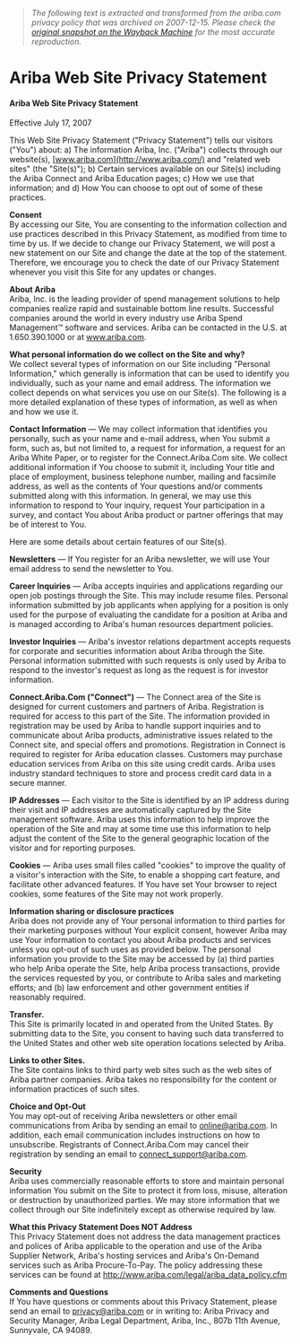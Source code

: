 > *The following text is extracted and transformed from the ariba.com privacy policy that was archived on 2007-12-15. Please check the [original snapshot on the Wayback Machine](https://web.archive.org/web/20071215075508id_/http%3A//www.ariba.com/privacy.cfm) for the most accurate reproduction.*

# Ariba Web Site Privacy Statement

  


#### Ariba Web Site Privacy Statement

Effective July 17, 2007

This Web Site Privacy Statement ("Privacy Statement") tells our visitors ("You") about: a) The information Ariba, Inc. ("Ariba") collects through our website(s), [www.ariba.com](http://www.ariba.com/) and "related web sites" (the "Site(s)"); b) Certain services available on our Site(s) including the Ariba Connect and Ariba Education pages; c) How we use that information; and d) How You can choose to opt out of some of these practices. 

**Consent**  
By accessing our Site, You are consenting to the information collection and use practices described in this Privacy Statement, as modified from time to time by us. If we decide to change our Privacy Statement, we will post a new statement on our Site and change the date at the top of the statement. Therefore, we encourage you to check the date of our Privacy Statement whenever you visit this Site for any updates or changes. 

**About Ariba**  
Ariba, Inc. is the leading provider of spend management solutions to help companies realize rapid and sustainable bottom line results. Successful companies around the world in every industry use Ariba Spend Management™ software and services. Ariba can be contacted in the U.S. at 1.650.390.1000 or at www.ariba.com. 

**What personal information do we collect on the Site and why?**  
We collect several types of information on our Site including "Personal Information," which generally is information that can be used to identify you individually, such as your name and email address. The information we collect depends on what services you use on our Site(s). The following is a more detailed explanation of these types of information, as well as when and how we use it.

**Contact Information** — We may collect information that identifies you personally, such as your name and e-mail address, when You submit a form, such as, but not limited to, a request for information, a request for an Ariba White Paper, or to register for the Connect.Ariba.Com site. We collect additional information if You choose to submit it, including Your title and place of employment, business telephone number, mailing and facsimile address, as well as the contents of Your questions and/or comments submitted along with this information. In general, we may use this information to respond to Your inquiry, request Your participation in a survey, and contact You about Ariba product or partner offerings that may be of interest to You.

Here are some details about certain features of our Site(s).

**Newsletters** — If You register for an Ariba newsletter, we will use Your email address to send the newsletter to You.

**Career Inquiries** — Ariba accepts inquiries and applications regarding our open job postings through the Site. This may include resume files. Personal information submitted by job applicants when applying for a position is only used for the purpose of evaluating the candidate for a position at Ariba and is managed according to Ariba's human resources department policies.

**Investor Inquiries** — Ariba's investor relations department accepts requests for corporate and securities information about Ariba through the Site. Personal information submitted with such requests is only used by Ariba to respond to the investor's request as long as the request is for investor information.

**Connect.Ariba.Com ("Connect")** — The Connect area of the Site is designed for current customers and partners of Ariba. Registration is required for access to this part of the Site. The information provided in registration may be used by Ariba to handle support inquiries and to communicate about Ariba products, administrative issues related to the Connect site, and special offers and promotions. Registration in Connect is required to register for Ariba education classes. Customers may purchase education services from Ariba on this site using credit cards. Ariba uses industry standard techniques to store and process credit card data in a secure manner.

**IP Addresses** — Each visitor to the Site is identified by an IP address during their visit and IP addresses are automatically captured by the Site management software. Ariba uses this information to help improve the operation of the Site and may at some time use this information to help adjust the content of the Site to the general geographic location of the visitor and for reporting purposes.

**Cookies** — Ariba uses small files called "cookies" to improve the quality of a visitor's interaction with the Site, to enable a shopping cart feature, and facilitate other advanced features. If You have set Your browser to reject cookies, some features of the Site may not work properly.

**Information sharing or disclosure practices**  
Ariba does not provide any of Your personal information to third parties for their marketing purposes without Your explicit consent, however Ariba may use Your information to contact you about Ariba products and services unless you opt-out of such uses as provided below. The personal information you provide to the Site may be accessed by (a) third parties who help Ariba operate the Site, help Ariba process transactions, provide the services requested by you, or contribute to Ariba sales and marketing efforts; and (b) law enforcement and other government entities if reasonably required.

**Transfer.**  
This Site is primarily located in and operated from the United States. By submitting data to the Site, you consent to having such data transferred to the United States and other web site operation locations selected by Ariba. 

**Links to other Sites.**  
The Site contains links to third party web sites such as the web sites of Ariba partner companies. Ariba takes no responsibility for the content or information practices of such sites.

**Choice and Opt-Out**  
You may opt-out of receiving Ariba newsletters or other email communications from Ariba by sending an email to [online@ariba.com](mailto:online@ariba.com). In addition, each email communication includes instructions on how to unsubscribe. Registrants of Connect.Ariba.Com may cancel their registration by sending an email to [connect_support@ariba.com](mailto:connect_support@ariba.com).

**Security**  
Ariba uses commercially reasonable efforts to store and maintain personal information You submit on the Site to protect it from loss, misuse, alteration or destruction by unauthorized parties. We may store information that we collect through our Site indefinitely except as otherwise required by law.

**What this Privacy Statement Does NOT Address**  
This Privacy Statement does not address the data management practices and polices of Ariba applicable to the operation and use of the Ariba Supplier Network, Ariba's hosting services and Ariba's On-Demand services such as Ariba Procure-To-Pay. The policy addressing these services can be found at <http://www.ariba.com/legal/ariba_data_policy.cfm>

**Comments and Questions**  
If You have questions or comments about this Privacy Statement, please send an email to [privacy@ariba.com](mailto:privacy@ariba.com) or in writing to: Ariba Privacy and Security Manager, Ariba Legal Department, Ariba, Inc., 807b 11th Avenue, Sunnyvale, CA 94089.

